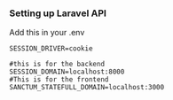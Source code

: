### Setting up Laravel API

Add this in your .env

```
SESSION_DRIVER=cookie

#this is for the backend
SESSION_DOMAIN=localhost:8000
#This is for the frontend
SANCTUM_STATEFULL_DOMAIN=localhost:3000
```

